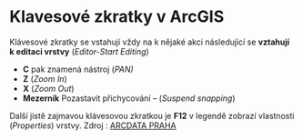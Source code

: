 <!--
title : Klavesové zkratky v ArcGIS
author : Roman Ožana <ozana@omdesign.cz>
date : 14.1.2006 23:18:07
tags : ESRI, GIS
-->

# Klavesové zkratky v ArcGIS

Klávesové zkratky se vstahují vždy na k nějaké akci následující se **vztahují** **k editaci vrstvy** (_Editor-Start Editing_)

  * **C** pak znamená nástroj (_PAN)_
  * **Z** (_Zoom In_)
  * **X** (_Zoom Out_)
  * **Mezerník** Pozastavit přichycování &#8211; (_Suspend snapping_)

Další jistě zajmavou klávesovou zkratkou je **F12** v legendě zobrazí vlastnosti (_Properties_) vrstvy. Zdroj : [ARCDATA PRAHA][1]

 [1]: http://www.arcdata.cz/vysledky-hledani/?text=kl%C3%A1vesov%C3%A9+zkratky&siteNodeId=1487&languageId=4 "Klávesové zkratky ARCDATA PRAHA"